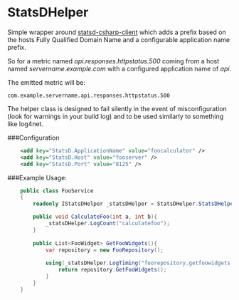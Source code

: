# StatsDHelper

Simple wrapper around [statsd-csharp-client](https://github.com/lukevenediger/statsd-csharp-client) which adds a prefix based on the hosts Fully Qualified Domain Name and a configurable application name prefix.



So for a metric named *api.responses.httpstatus.500* coming from a host named *servername.example.com* with a configured application name of *api*.

The emitted metric will be:

```
com.example.servername.api.responses.httpstatus.500
```

The helper class is designed to fail silently in the event of misconfiguration (look for warnings in your build log) and to be used similarly to something like log4net.

###Configuration

```xml
    <add key="StatsD.ApplicationName" value="foocalculator" />
    <add key="StatsD.Host" value="fooserver" />
    <add key="StatsD.Port" value="8125" />     
```

###Example Usage:

```csharp
    public class FooService
    {
        readonly IStatsDHelper _statsDHelper = StatsDHelper.StatsDHelper.Create();

        public void CalculateFoo(int a, int b){
            _statsDHelper.LogCount("calculatefoo");
        }
        
        public List<FooWidget> GetFooWidgets(){
            var repository = new FooRepository();
            
            using(_statsDHelper.LogTiming("foorepository.getfoowidgets.latency") {
                return repository.GetFooWidgets();
            }
        }
    }
```





